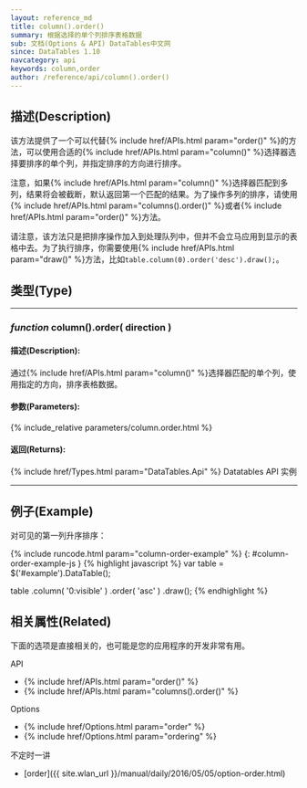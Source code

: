 ```yaml
---
layout: reference_md
title: column().order()
summary: 根据选择的单个列排序表格数据
sub: 文档(Options & API) DataTables中文网
since: DataTables 1.10
navcategory: api
keywords: column,order
author: /reference/api/column().order()
---
```


## 描述(Description)

该方法提供了一个可以代替{% include href/APIs.html param="order()" %}的方法，可以使用合适的{% include href/APIs.html param="column()" %}选择器选择要排序的单个列，并指定排序的方向进行排序。

注意，如果{% include href/APIs.html param="column()" %}选择器匹配到多列，结果将会被截断，默认返回第一个匹配的结果。为了操作多列的排序，请使用{% include href/APIs.html param="columns().order()" %}或者{% include href/APIs.html param="order()" %}方法。

请注意，该方法只是把排序操作加入到处理队列中，但并不会立马应用到显示的表格中去。为了执行排序，你需要使用{% include href/APIs.html param="draw()" %}方法，比如`table.column(0).order('desc').draw();`。



## 类型(Type)
---
### _function_ **column().order( direction )**   

#### 描述(Description):
通过{% include href/APIs.html param="column()" %}选择器匹配的单个列，使用指定的方向，排序表格数据。


#### 参数(Parameters):
{% include_relative parameters/column.order.html %}

#### 返回(Returns):

{% include href/Types.html param="DataTables.Api" %}
Datatables API 实例


--- 
    
## 例子(Example)

对可见的第一列升序排序：


{% include runcode.html param="column-order-example" %}
{: #column-order-example-js }
{% highlight javascript %}
var table = $('#example').DataTable();
 
table
    .column( '0:visible' )
    .order( 'asc' )
    .draw();
{% endhighlight %}



## 相关属性(Related)
下面的选项是直接相关的，也可能是您的应用程序的开发非常有用。

API

- {% include href/APIs.html param="order()" %}
- {% include href/APIs.html param="columns().order()" %}

Options

- {% include href/Options.html param="order" %}
- {% include href/Options.html param="ordering" %}

不定时一讲

- [order]({{ site.wlan_url }}/manual/daily/2016/05/05/option-order.html)